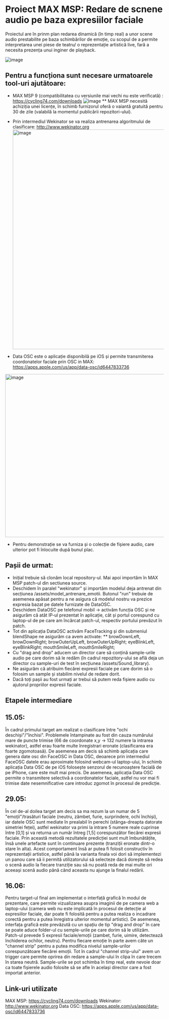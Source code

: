 # Proiect MAX MSP: Redare de scnene audio pe baza expresiilor faciale

Proiectul are în prinm plan redarea dinamică (în timp real) a unor scene audio prestabilite pe baza schimbărilor de emoție, cu scopul de a permite interpretarea unei piese de teatru/ o reprezentație artistică live, fară a necesita prezența unui inginer de playback.

![image](https://github.com/user-attachments/assets/17164801-c297-4a57-9c97-eb73f118d9cf)



## Pentru a funcționa sunt necesare urmatoarele tool-uri ajutătoare:
*   MAX MSP 9 (compatibilitatea cu versiunile mai vechi nu este verificată) : https://cycling74.com/downloads
   ![image](https://github.com/user-attachments/assets/70984252-f63f-4e84-a03b-c66e64a91c79)
   ** MAX MSP necesită achiziția unei licențe, în schimb furnizorul oferă o vaiantă gratuită pentru 30 de zile (valabilă la momentul publicării repozitori-ului).
*   Prin intermediul Wekinator se va realiza antrenarea algoritmului de clasificare: http://www.wekinator.org
    <img width="698" alt="image" src="https://github.com/user-attachments/assets/e1bb7058-76d9-484e-96e2-8c88a727178f" />

*   Data OSC este o aplicație disponibilă pe iOS și permite transmiterea coordonatelor faciale prin OSC in MAX: https://apps.apple.com/us/app/data-osc/id6447833736
   <img width="518" alt="image" src="https://github.com/user-attachments/assets/a5552961-4cc6-43a0-8696-716ec5b536ee" />

*   Pentru demonstrație se va furniza și o colecție de fișiere audio, care ulterior pot fi înlocuite după bunul plac.

## Pașii de urmat:
* Inițial trebuie să clonăm local repository-ul. Mai apoi importăm în MAX MSP patch-ul din sectiunea source.
* Deschidem în paralel "wekinator" și importăm modelul deja antrenat din secțiunea /assets/model_antrenare_emotii. Butonul "run" trebuie de asemenea apăsat pentru a ne asigura că modelul nostru va prezice expresia bazat pe datele furnizate de DataOSC.
* Deschidem DataOSC pe telefonul mobil -> activăm funcția OSC și ne asigurăm că atât IP-ul prezentat în aplicație, cât și portul corespund cu laptop-ul de pe care am încărcat patch-ul, respectiv portului prevăzut în patch.
* Tot din aplicația DataOSC activăm FaceTracking și din submeniul blendShape ne asigurăm ca avem activate:
** browDownLeft, browDownRight; browOuterUpLeft, browOuterUpRight; eyeBlinkLeft, eyeBlinkRight; mouthSmileLeft, mouthSmileRight;
* Cu "drag and drop" aducem un director care să conțină sample-urile audio pe care dorim să le redăm (în cadrul repozitory-ului se află deja un director cu sample-uri de test în secțiunea /assets/Sound_library).
* Ne asigurăm că atribuim fiecărei expresii faciale pe care dorim să o folosim un sample și stabilim nivelul de redare dorit.
* Dacă toți pașii au fost urmați ar trebui să putem reda fișiere audio cu ajutorul propriilor expresii faciale.

## Etapele intermediare
## 15.05: 
În cadrul primului target am realizat o clasificare între "ochi deschiși"/"închisi". Problemele întampinate au fost din cauza numărului mare de puncte trimise (66 de coordonate x,y -> 132 numere la intrarea wekinator), astfel erau foarte multe înregistrari eronate (clasificarea era foarte zgomotoasă). De asemenea am decis să schimb aplicația care genera date osc din FaceOSC in Data OSC, deoarece prin intermediul FaceOSC datele erau aproximate folosind webcam-ul laptop-ului, în schimb aplicația Data OSC de pe iOS folosește senzorul de recunoaștere facială de pe iPhone, care este mult mai precis. De asemenea, aplicația Data OSC permite o transmitere selectivă a coordonatelor faciale, astfel nu vor mai fi trimise date nesemnificative care introduc zgomot în procesul de predicție.

## 29.05: 
În cel de-al doilea target am decis sa ma rezum la un numar de 5 "emoții"/trasături faciale (neutru, zâmbet, furie, surprindere, ochi închiși), iar datele OSC sunt mediate în prealabil în perechi (stânga-dreapta datorate simetriei feței), astfel wekinator va primi la intrare 5 numere reale cuprinse între [0,1] și va returna un număr întreg [1,5] corespunzător fiecărei expresii faciale. Prin această metodă rezultatele predicției sunt mult îmbunătățite, însă unele artefacte sunt în continuare prezente (tranziții eronate dintr-o stare în alta). Acest comportament însă ar putea fi folosit constructiv în reprezentații artistice, astfel până la varianta finala voi dori să implementezi un panou care să ii permită utilizatorului să selecteze dacă dorește să redea o scenă audio la fiecare tranziție sau să nu poată reda de mai multe ori aceeași scenă audio până când aceasta nu ajunge la finalul redării.

## 16.06:
Pentru target-ul final am implementat o interfață grafică în modul de prezentare, care permite vizualizarea asupra imaginii de pe camera web a laptop-ului (camera web nu este implicată în procesul de detecție al expresiilor faciale, dar poate fi folosită pentru a putea realiza o incadrare corectă pentru a putea înregistra ulterior momentul artistic). De asemenea, interfața grafică este prevăzută cu un spațiu de tip "drag and drop" în care se poate aduce folder-ul cu semple-urile pe care dorim să le utilizăm. Patch-ul prevede 5 expresii faciale/emoții (zambet, furie, uimire, detectează închiderea ochilor, neutru). Pentru fiecare emoție în parte avem câte un "channel strip" pentru a putea modifica nivelul sample-urilor corespunzătoare fiecărei emoții. Tot în cadrul "channel strip-ului" avem un trigger care permite oprirea din redare a sample-ului în clipa în care trecem în starea neutră. Sample-urile se pot schimba în timp real, este nevoie doar ca toate fișierele audio folosite să se afle în același director care a fost importat anterior.

## Link-uri utilizate
MAX MSP: https://cycling74.com/downloads
Wekinator: http://www.wekinator.org
Data OSC: https://apps.apple.com/us/app/data-osc/id6447833736
